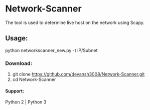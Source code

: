 # Network-Scanner

The tool is used to determine live host on the network using Scapy.

## Usage:

python networkscanner_new.py -t IP/Subnet

### Download:

1) git clone https://github.com/devansh3008/Network-Scanner.git 
2) cd Network-Scanner

#### Support:

 Python 2 | Python 3
